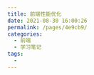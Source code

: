 ```yaml
---
title: 前端性能优化
date: 2021-08-30 16:00:26
permalink: /pages/4e9cb9/
categories:
  - 前端
  - 学习笔记
tags:
  -
---
```

